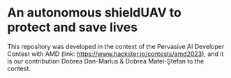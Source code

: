 # An autonomous shieldUAV to protect and save lives
This repository was developed in the context of the Pervasive AI Developer Contest with AMD (link: https://www.hackster.io/contests/amd2023), and it is our contribution Dobrea Dan-Marius & Dobrea Matei-Ștefan to the contest.
